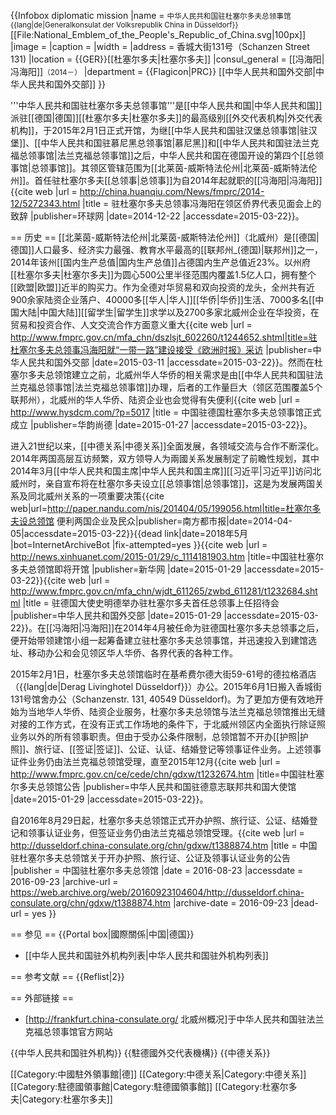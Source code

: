{{Infobox diplomatic mission
|name = <small>中华人民共和国驻杜塞尔多夫总领事馆<br />{{lang|de|Generalkonsulat der Volksrepublik China in Düsseldorf}}</small><br />[[File:National_Emblem_of_the_People's_Republic_of_China.svg|100px]]
|image = 
|caption =
|width =
|address = 香城大街131号（Schanzen Street 131)
|location = {{GER}}[[杜塞尔多夫|杜塞尔多夫]]
|consul_general = [[冯海阳|冯海阳]]<small>（2014－）</small>
|department = {{Flagicon|PRC}} [[中华人民共和国外交部|中华人民共和国外交部]]
}}

'''中华人民共和国驻杜塞尔多夫总领事馆'''是[[中华人民共和国|中华人民共和国]]派驻[[德国|德国]][[杜塞尔多夫|杜塞尔多夫]]的最高级别[[外交代表机构|外交代表机构]]，于2015年2月1日正式开馆，为继[[中华人民共和国驻汉堡总领事馆|驻汉堡]]、[[中华人民共和国驻慕尼黑总领事馆|慕尼黑]]和[[中华人民共和国驻法兰克福总领事馆|法兰克福总领事馆]]之后，中华人民共和国在德国开设的第四个[[总领事馆|总领事馆]]。其领区管辖范围为[[北莱茵-威斯特法伦州|北莱茵-威斯特法伦州]]。首任驻杜塞尔多夫[[总领事|总领事]]为自2014年起就职的[[冯海阳|冯海阳]]<ref>{{cite web |url = http://china.huanqiu.com/News/fmprc/2014-12/5272343.html |title = 驻杜塞尔多夫总领事冯海阳在领区侨界代表见面会上的致辞 |publisher=环球网 |date=2014-12-22 |accessdate=2015-03-22}}</ref>。

== 历史 ==
[[北莱茵-威斯特法伦州|北莱茵-威斯特法伦州]]（北威州）是[[德国|德国]]人口最多、经济实力最强、教育水平最高的[[联邦州_(德国)|联邦州]]之一，2014年该州[[国内生产总值|国内生产总值]]占德国内生产总值近23%。以州府[[杜塞尔多夫|杜塞尔多夫]]为圆心500公里半径范围内覆盖1.5亿人口，拥有整个[[欧盟|欧盟]]近半的购买力。作为全德对华贸易和双向投资的龙头，全州共有近900余家陆资企业落户、40000多[[华人|华人]][[华侨|华侨]]生活、7000多名[[中国大陆|中国大陆]][[留学生|留学生]]求学以及2700多家北威州企业在华投资，在贸易和投资合作、人文交流合作方面意义重大<ref>{{cite web |url = http://www.fmprc.gov.cn/mfa_chn/dszlsjt_602260/t1244652.shtml|title=驻杜塞尔多夫总领事冯海阳就“一带一路”建设接受《欧洲时报》采访 |publisher=中华人民共和国外交部 |date=2015-03-11 |accessdate=2015-03-22}}</ref>。然而在杜塞尔多夫总领馆建立之前，北威州华人华侨的相关需求是由[[中华人民共和国驻法兰克福总领事馆|法兰克福总领事馆]]办理，后者的工作量巨大（领区范围覆盖5个联邦州），北威州的华人华侨、陆资企业也会觉得有失便利<ref name="hysdcm">{{cite web |url = http://www.hysdcm.com/?p=5017 |title = 中国驻德国杜塞尔多夫总领事馆正式成立 |publisher=华韵尚德 |date=2015-01-27 |accessdate=2015-03-22}}</ref>。

进入21世纪以来，[[中德关系|中德关系]]全面发展，各领域交流与合作不断深化。2014年两国高层互访频繁，双方领导人为兩國关系发展制定了前瞻性规划，其中2014年3月[[中华人民共和国主席|中华人民共和国主席]][[习近平|习近平]]访问北威州时，亲自宣布将在杜塞尔多夫设立[[总领事馆|总领事馆]]，这是为发展两国关系及同北威州关系的一项重要决策<ref>{{cite web|url=http://paper.nandu.com/nis/201404/05/199056.html|title=杜塞尔多夫设总领馆 便利两国企业及民众|publisher=南方都市报|date=2014-04-05|accessdate=2015-03-22}}{{dead link|date=2018年5月 |bot=InternetArchiveBot |fix-attempted=yes }}</ref><ref>{{cite web |url = http://news.xinhuanet.com/2015-01/29/c_1114181903.htm |title=中国驻杜塞尔多夫总领馆即将开馆 |publisher=新华网 |date=2015-01-29 |accessdate=2015-03-22}}</ref><ref>{{cite web |url = http://www.fmprc.gov.cn/mfa_chn/wjdt_611265/zwbd_611281/t1232684.shtml |title = 驻德国大使史明德举办驻杜塞尔多夫首任总领事上任招待会 |publisher=中华人民共和国外交部 |date=2015-01-29 |accessdate=2015-03-22}}</ref>。在[[冯海阳|冯海阳]]在2014年4月被任命为驻德国杜塞尔多夫总领事之后，便开始带领建馆小组一起筹备建立驻杜塞尔多夫总领事馆，并迅速投入到建馆选址、移动办公和会见领区华人华侨、各界代表的各种工作<ref name="hysdcm" />。

2015年2月1日，杜塞尔多夫总领馆临时在基希费尔德大街59-61号的德拉格酒店（{{lang|de|Derag Livinghotel Düsseldorf}}）办公。2015年6月1日搬入香城街131号馆舍办公（Schanzenstr. 131, 40549 Düsseldorf)。为了更加方便有效地开始为当地华人华侨、陆资企业服务，杜塞尔多夫总领馆与法兰克福总领馆推出无缝对接的工作方式，在没有正式工作场地的条件下，于北威州领区内全面执行除证照业务以外的所有领事职责。但由于受办公条件限制，总领馆暂不开办[[护照|护照]]、旅行证、[[签证|签证]]、公证、认证、结婚登记等领事证件业务。上述领事证件业务仍由法兰克福总领馆受理，直至2015年12月<ref name="hysdcm" /><ref>{{cite web |url = http://www.fmprc.gov.cn/ce/cede/chn/gdxw/t1232674.htm |title=中国驻杜塞尔多夫总领馆公告 |publisher=中华人民共和国驻德意志联邦共和国大使馆 |date=2015-01-29 |accessdate=2015-03-22}}</ref>。

自2016年8月29日起，杜塞尔多夫总领馆正式开办护照、旅行证、公证、结婚登记和领事认证业务，但签证业务仍由法兰克福总领馆受理。<ref>{{cite web |url = http://dusseldorf.china-consulate.org/chn/gdxw/t1388874.htm |title = 中国驻杜塞尔多夫总领馆关于开办护照、旅行证、公证及领事认证业务的公告 |publisher = 中国驻杜塞尔多夫总领馆 |date = 2016-08-23 |accessdate = 2016-09-23 |archive-url = https://web.archive.org/web/20160923104604/http://dusseldorf.china-consulate.org/chn/gdxw/t1388874.htm |archive-date = 2016-09-23 |dead-url = yes }}</ref>

== 参见 ==
{{Portal box|國際關係|中国|德国}}
* [[中华人民共和国驻外机构列表|中华人民共和国驻外机构列表]]

== 参考文献 ==
{{Reflist|2}}

== 外部链接 ==
* [http://frankfurt.china-consulate.org/ 北威州概况]于中华人民共和国驻法兰克福总领事馆官方网站

{{中华人民共和国驻外机构}}
{{駐德國外交代表機構}}
{{中德关系}}

[[Category:中國駐外領事館|德]]
[[Category:中德关系|Category:中德关系]]
[[Category:駐德國領事館|Category:駐德國領事館]]
[[Category:杜塞尔多夫|Category:杜塞尔多夫]]